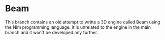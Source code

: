 # Beam

This branch contains an old attempt to writte a 3D engine called Beam using the Nim programming language. It is unrelated to the engine in the main branch and it won't be developed any further.